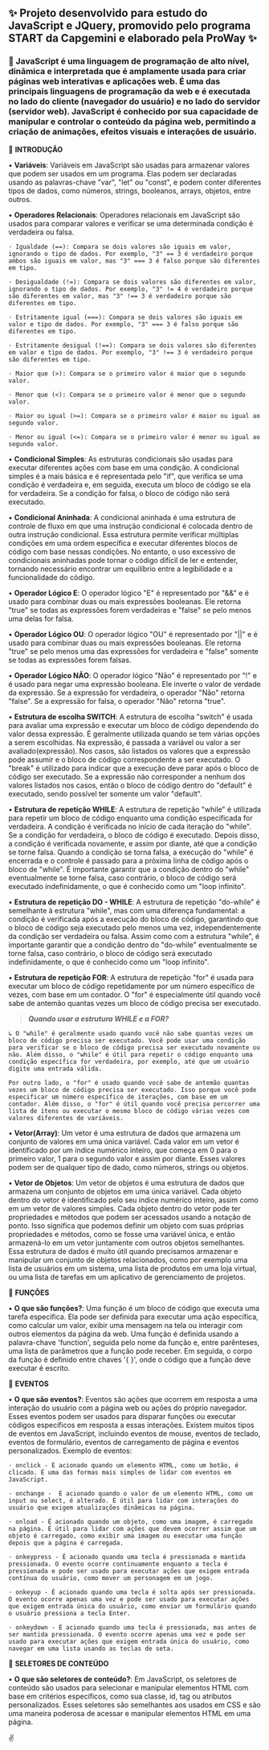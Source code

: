## ✨ Projeto desenvolvido para estudo do JavaScript e JQuery, promovido pelo programa START da Capgemini e elaborado pela ProWay ✨

### 📝  JavaScript é uma linguagem de programação de alto nível, dinâmica e interpretada que é amplamente usada para criar páginas web interativas e aplicações web. É uma das principais linguagens de programação da web e é executada no lado do cliente (navegador do usuário) e no lado do servidor (servidor web). JavaScript é conhecido por sua capacidade de manipular e controlar o conteúdo da página web, permitindo a criação de animações, efeitos visuais e interações de usuário.

📌 **INTRODUÇÃO**

• **Variáveis**: Variáveis em JavaScript são usadas para armazenar valores que podem ser usados ​​em um programa. Elas podem ser declaradas usando as palavras-chave "var", "let" ou "const", e podem conter diferentes tipos de dados, como números, strings, booleanos, arrays, objetos, entre outros.

• **Operadores Relacionais**: Operadores relacionais em JavaScript são usados para comparar valores e verificar se uma determinada condição é verdadeira ou falsa.

    · Igualdade (==): Compara se dois valores são iguais em valor, ignorando o tipo de dados. Por exemplo, "3" == 3 é verdadeiro porque ambos são iguais em valor, mas "3" === 3 é falso porque são diferentes em tipo.

    · Desigualdade (!=): Compara se dois valores são diferentes em valor, ignorando o tipo de dados. Por exemplo, "3" != 4 é verdadeiro porque são diferentes em valor, mas "3" !== 3 é verdadeiro porque são diferentes em tipo.

    · Estritamente igual (===): Compara se dois valores são iguais em valor e tipo de dados. Por exemplo, "3" === 3 é falso porque são diferentes em tipo.

    · Estritamente desigual (!==): Compara se dois valores são diferentes em valor e tipo de dados. Por exemplo, "3" !== 3 é verdadeiro porque são diferentes em tipo.

    · Maior que (>): Compara se o primeiro valor é maior que o segundo valor.

    · Menor que (<): Compara se o primeiro valor é menor que o segundo valor.

    · Maior ou igual (>=): Compara se o primeiro valor é maior ou igual ao segundo valor.

    · Menor ou igual (<=): Compara se o primeiro valor é menor ou igual ao segundo valor.

• **Condicional Simples**: As estruturas condicionais são usadas para executar diferentes ações com base em uma condição. A condicional simples é a mais básica e é representada pelo "if", que verifica se uma condição é verdadeira e, em seguida, executa um bloco de código se ela for verdadeira. Se a condição for falsa, o bloco de código não será executado.

• **Condicional Aninhada**: A condicional aninhada é uma estrutura de controle de fluxo em que uma instrução condicional é colocada dentro de outra instrução condicional. Essa estrutura permite verificar múltiplas condições em uma ordem específica e executar diferentes blocos de código com base nessas condições. No entanto, o uso excessivo de condicionais aninhadas pode tornar o código difícil de ler e entender, tornando necessário encontrar um equilíbrio entre a legibilidade e a funcionalidade do código.

• **Operador Lógico E**: O operador lógico "E" é representado por "&&" e é usado para combinar duas ou mais expressões booleanas. Ele retorna "true" se todas as expressões forem verdadeiras e "false" se pelo menos uma delas for falsa.

• **Operador Lógico OU**: O operador lógico "OU" é representado por "||" e é usado para combinar duas ou mais expressões booleanas. Ele retorna "true" se pelo menos uma das expressões for verdadeira e "false" somente se todas as expressões forem falsas.

• **Operador Lógico NÃO**: O operador lógico "Não" é representado por "!" e é usado para negar uma expressão booleana. Ele inverte o valor de verdade da expressão. Se a expressão for verdadeira, o operador "Não" retorna "false". Se a expressão for falsa, o operador "Não" retorna "true".

• **Estrutura de escolha SWITCH**:  A estrutura de escolha "switch" é usada para avaliar uma expressão e executar um bloco de código dependendo do valor dessa expressão. É geralmente utilizada quando se tem várias opções a serem escolhidas.
Na expressão, é passada a variável ou valor a ser avaliado(expressão). Nos casos, são listados os valores que a expressão pode assumir e o bloco de código correspondente a ser executado. O "break" é utilizado para indicar que a execução deve parar após o bloco de código ser executado.
Se a expressão não corresponder a nenhum dos valores listados nos casos, então o bloco de código dentro do "default" é executado, sendo possível ter somente um valor "default".

• **Estrutura de repetição WHILE**: A estrutura de repetição "while" é utilizada para repetir um bloco de código enquanto uma condição especificada for verdadeira. A condição é verificada no início de cada iteração do "while". Se a condição for verdadeira, o bloco de código é executado. Depois disso, a condição é verificada novamente, e assim por diante, até que a condição se torne falsa. Quando a condição se torna falsa, a execução do "while" é encerrada e o controle é passado para a próxima linha de código após o bloco de "while".
É importante garantir que a condição dentro do "while" eventualmente se torne falsa, caso contrário, o bloco de código será executado indefinidamente, o que é conhecido como um "loop infinito".

• **Estrutura de repetição DO - WHILE**: A estrutura de repetição "do-while" é semelhante à estrutura "while", mas com uma diferença fundamental: a condição é verificada após a execução do bloco de código, garantindo que o bloco de código seja executado pelo menos uma vez, independentemente da condição ser verdadeira ou falsa. Assim como com a estrutura "while", é importante garantir que a condição dentro do "do-while" eventualmente se torne falsa, caso contrário, o bloco de código será executado indefinidamente, o que é conhecido como um "loop infinito".

• **Estrutura de repetição FOR**: A estrutura de repetição "for" é usada para executar um bloco de código repetidamente por um número específico de vezes, com base em um contador. O "for" é especialmente útil quando você sabe de antemão quantas vezes um bloco de código precisa ser executado.

>***Quando usar a estrutura WHILE e a FOR?***

    ↳ O "while" é geralmente usado quando você não sabe quantas vezes um bloco de código precisa ser executado. Você pode usar uma condição para verificar se o bloco de código precisa ser executado novamente ou não. Além disso, o "while" é útil para repetir o código enquanto uma condição específica for verdadeira, por exemplo, até que um usuário digite uma entrada válida.

    Por outro lado, o "for" é usado quando você sabe de antemão quantas vezes um bloco de código precisa ser executado. Isso porque você pode especificar um número específico de iterações, com base em um contador. Além disso, o "for" é útil quando você precisa percorrer uma lista de itens ou executar o mesmo bloco de código várias vezes com valores diferentes de variáveis.

• **Vetor(Array)**: Um vetor é uma estrutura de dados que armazena um conjunto de valores em uma única variável. Cada valor em um vetor é identificado por um índice numérico inteiro, que começa em 0 para o primeiro valor, 1 para o segundo valor e assim por diante. Esses valores podem ser de qualquer tipo de dado, como números, strings ou objetos.

• **Vetor de Objetos**: Um vetor de objetos é uma estrutura de dados que armazena um conjunto de objetos em uma única variável. Cada objeto dentro do vetor é identificado pelo seu índice numérico inteiro, assim como em um vetor de valores simples.
Cada objeto dentro do vetor pode ter propriedades e métodos que podem ser acessados usando a notação de ponto. Isso significa que podemos definir um objeto com suas próprias propriedades e métodos, como se fosse uma variável única, e então armazená-lo em um vetor juntamente com outros objetos semelhantes.
Essa estrutura de dados é muito útil quando precisamos armazenar e manipular um conjunto de objetos relacionados, como por exemplo uma lista de usuários em um sistema, uma lista de produtos em uma loja virtual, ou uma lista de tarefas em um aplicativo de gerenciamento de projetos.

📌 **FUNÇÕES**

• **O que são funções?**: Uma função é um bloco de código que executa uma tarefa específica. Ela pode ser definida para executar uma ação específica, como calcular um valor, exibir uma mensagem na tela ou interagir com outros elementos da página da web.
Uma função é definida usando a palavra-chave 'function', seguida pelo nome da função e, entre parênteses, uma lista de parâmetros que a função pode receber. Em seguida, o corpo da função é definido entre chaves '{ }', onde o código que a função deve executar é escrito.

📌 **EVENTOS**

• **O que são eventos?**: Eventos são ações que ocorrem em resposta a uma interação do usuário com a página web ou ações do próprio navegador. Esses eventos podem ser usados para disparar funções ou executar códigos específicos em resposta a essas interações.
Existem muitos tipos de eventos em JavaScript, incluindo eventos de mouse, eventos de teclado, eventos de formulário, eventos de carregamento de página e eventos personalizados. Exemplo de eventos:

    · onclick - É acionado quando um elemento HTML, como um botão, é clicado. É uma das formas mais simples de lidar com eventos em JavaScript.

    · onchange -  E acionado quando o valor de um elemento HTML, como um input ou select, é alterado. É útil para lidar com interações do usuário que exigem atualizações dinâmicas na página.

    · onload - É acionado quando um objeto, como uma imagem, é carregado na página. É útil para lidar com ações que devem ocorrer assim que um objeto é carregado, como exibir uma imagem ou executar uma função depois que a página é carregada.

    · onkeypress - É acionado quando uma tecla é pressionada e mantida pressionada. O evento ocorre continuamente enquanto a tecla é pressionada e pode ser usado para executar ações que exigem entrada contínua do usuário, como mover um personagem em um jogo.

    · onkeyup - É acionado quando uma tecla é solta após ser pressionada. O evento ocorre apenas uma vez e pode ser usado para executar ações que exigem entrada única do usuário, como enviar um formulário quando o usuário pressiona a tecla Enter.
    
    · onkeydown - É acionado quando uma tecla é pressionada, mas antes de ser mantida pressionada. O evento ocorre apenas uma vez e pode ser usado para executar ações que exigem entrada única do usuário, como navegar em uma lista usando as teclas de seta.

📌 **SELETORES DE CONTEÚDO**

• **O que são seletores de conteúdo?**: Em JavaScript, os seletores de conteúdo são usados para selecionar e manipular elementos HTML com base em critérios específicos, como sua classe, id, tag ou atributos personalizados. Esses seletores são semelhantes aos usados em CSS e são uma maneira poderosa de acessar e manipular elementos HTML em uma página.

✌️  
